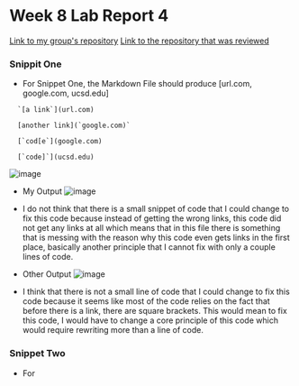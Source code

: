 # Week 8 Lab Report 4


[Link to my group's repository](https://github.com/21KennethTran/markdown-parser)
[Link to the repository that was reviewed](https://github.com/leahkuruvila/markdown-parser)

### Snippit One
- For Snippet One, the Markdown File should produce [url.com, google.com, ucsd.edu]
~~~
  `[a link`](url.com)

  [another link](`google.com)`

  [`cod[e`](google.com)

  [`code]`](ucsd.edu)
~~~

![image](https://user-images.githubusercontent.com/103291913/169670588-fffd6e07-1c37-43b4-afa8-b346443c861a.png)

- My Output
![image](https://user-images.githubusercontent.com/103291913/169670610-d1df5baa-fe4d-4912-9ec4-11c138a9c262.png)
- I do not think that there is a small snippet of code that I could change to fix this code because instead of getting the wrong links, this code did not get any links at all which means that in this file there is something that is messing with the reason why this code even gets links in the first place, basically another principle that I cannot fix with only a couple lines of code.

- Other Output
![image](https://user-images.githubusercontent.com/103291913/169670663-33f5d57d-ec7b-496c-bb3d-7a9e35ffa85f.png)
- I think that there is not a small line of code that I could change to fix this code because it seems like most of the code relies on the fact that before there is a link, there are square brackets. This would mean to fix this code, I would have to change a core principle of this code which would require rewriting more than a line of code.

### Snippet Two
- For 
